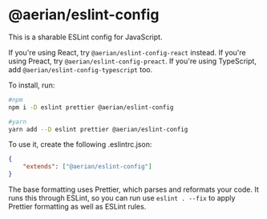 # @aerian/eslint-config

This is a sharable ESLint config for JavaScript.

If you're using React, try `@aerian/eslint-config-react` instead. If you're
using Preact, try `@aerian/eslint-config-preact`. If you're using TypeScript,
add `@aerian/eslint-config-typescript` too.

To install, run:

```sh
#npm
npm i -D eslint prettier @aerian/eslint-config

#yarn
yarn add --D eslint prettier @aerian/eslint-config
```

To use it, create the following .eslintrc.json:

```json
{
    "extends": ["@aerian/eslint-config"]
}
```

The base formatting uses Prettier, which parses and reformats your code. It runs
this through ESLint, so you can run use `eslint . --fix` to apply Prettier
formatting as well as ESLint rules.
